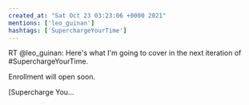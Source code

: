 ```yaml
---
created_at: "Sat Oct 23 03:23:06 +0000 2021"
mentions: ['leo_guinan']
hashtags: ['SuperchargeYourTime']
---
```


RT @leo_guinan: Here's what I'm going to cover in the next iteration of #SuperchargeYourTime.

Enrollment will open soon.

[Supercharge You…